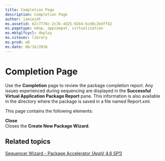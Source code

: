 ```yaml
---
title: Completion Page
description: Completion Page
author: jamiejdt
ms.assetid: b2c7776c-2c35-4d25-92b4-6cd8c2bdff42
ms.pagetype: mdop, appcompat, virtualization
ms.mktglfcycl: deploy
ms.sitesec: library
ms.prod: w8
ms.date: 06/16/2016
---
```



# Completion Page


Use the **Completion** page to review the package completion report. Any issues experienced during sequencing are displayed in the **Successful Virtual Application Package Report** pane. This information is also available in the directory where the package is saved in a file named Report.xml.

This page contains the following elements:

<a href="" id="close"></a>**Close**  
Closes the **Create New Package Wizard**.

## Related topics


[Sequencer Wizard - Package Accelerator (AppV 4.6 SP1)](sequencer-wizard---package-accelerator--appv-46-sp1-.md)

 

 






